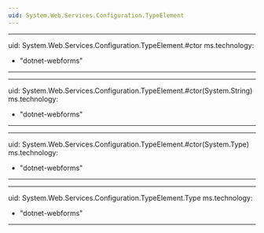 ```yaml
---
uid: System.Web.Services.Configuration.TypeElement
---
```


---
uid: System.Web.Services.Configuration.TypeElement.#ctor
ms.technology: 
  - "dotnet-webforms"
---

---
uid: System.Web.Services.Configuration.TypeElement.#ctor(System.String)
ms.technology: 
  - "dotnet-webforms"
---

---
uid: System.Web.Services.Configuration.TypeElement.#ctor(System.Type)
ms.technology: 
  - "dotnet-webforms"
---

---
uid: System.Web.Services.Configuration.TypeElement.Type
ms.technology: 
  - "dotnet-webforms"
---

